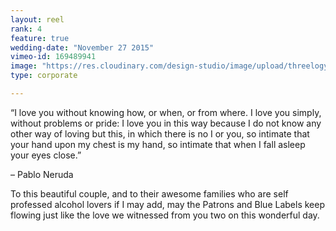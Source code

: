 ```yaml
---
layout: reel
rank: 4
feature: true
wedding-date: "November 27 2015"
vimeo-id: 169489941
image: "https://res.cloudinary.com/design-studio/image/upload/threelogy/don_lia.jpg"
type: corporate

---
```


“I love you without knowing how, or when, or from where. I love you simply, without problems or pride: I love you in this way because I do not know any other way of loving but this, in which there is no I or you, so intimate that your hand upon my chest is my hand, so intimate that when I fall asleep your eyes close.”

– Pablo Neruda

To this beautiful couple, and to their awesome families who are self professed alcohol lovers if I may add, may the Patrons and Blue Labels keep flowing just like the love we witnessed from you two on this wonderful day.
